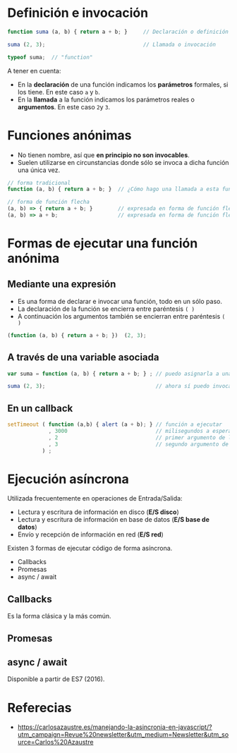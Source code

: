 # Definición e invocación 

```javascript
function suma (a, b) { return a + b; }     // Declaración o definición

suma (2, 3);                               // Llamada o invocación

typeof suma;  // "function"
```

A tener en cuenta:

- En la **declaración** de una función indicamos los **parámetros** formales, si los tiene. En este caso `a` y `b`.
- En la **llamada** a la función indicamos los parámetros reales o **argumentos**. En este caso `2`y `3`.


# Funciones anónimas

- No tienen nombre, así que **en principio no son invocables**.
- Suelen utilizarse en circunstancias donde sólo se invoca a dicha función una única vez.

```javascript
// forma tradicional
function (a, b) { return a + b; }  // ¿Cómo hago una llamada a esta función??     

// forma de función flecha 
(a, b) => { return a + b; }        // expresada en forma de función flecha
(a, b) => a + b;                   // expresada en forma de función flecha, simplificando return
```

# Formas de ejecutar una función anónima

## Mediante una expresión

- Es una forma de declarar e invocar una función, todo en un sólo paso.
- La declaración de la función se encierra entre paréntesis  `( )`
- A continuación los argumentos también se encierran entre paréntesis `( )`

```javascript
(function (a, b) { return a + b; })  (2, 3);                 
```

## A través de una variable asociada

```javascript
var suma = function (a, b) { return a + b; } ; // puedo asignarla a una variable

suma (2, 3);                                   // ahora sí puedo invocar la función a través de la variable asociada
```

## En un callback

```javascript
setTimeout ( function (a,b) { alert (a + b); } // función a ejecutar
             , 3000                            // milisegundos a esperar antes de ejecutar la función
             , 2                               // primer argumento de la función  
             , 3                               // segundo argumento de la función
           ) ;  
```

# Ejecución asíncrona

Utilizada frecuentemente en operaciones de Entrada/Salida:

- Lectura y escritura de información en disco (**E/S disco**)
- Lectura y escritura de información en base de datos (**E/S base de datos**)
- Envío y recepción de información en red (**E/S red**)

Existen 3 formas de ejecutar código de forma asíncrona. 

- Callbacks
- Promesas
- async / await

## Callbacks

Es la forma clásica y la más común.

## Promesas


## async / await

Disponible a partir de ES7 (2016).



# Referecias

- https://carlosazaustre.es/manejando-la-asincronia-en-javascript/?utm_campaign=Revue%20newsletter&utm_medium=Newsletter&utm_source=Carlos%20Azaustre
